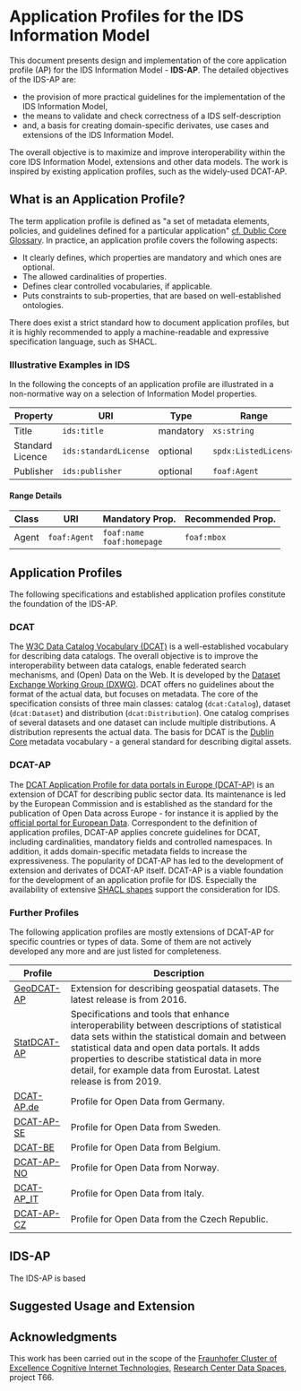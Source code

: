 # Application Profiles for the IDS Information Model

This document presents design and implementation of the core application profile (AP) for the IDS Information Model - **IDS-AP**. The detailed objectives of the IDS-AP are:

- the provision of more practical guidelines for the implementation of the IDS Information Model,
- the means to validate and check correctness of a IDS self-description
- and, a basis for creating domain-specific derivates, use cases and extensions of the IDS Information Model.

The overall objective is to maximize and improve interoperability within the core IDS Information Model, extensions and other data models. The work is inspired by existing application profiles, such as the widely-used DCAT-AP.


## What is an Application Profile?
The term application profile is defined as "a set of metadata elements, policies, and guidelines defined for a particular application" [cf. Dublic Core Glossary](https://www.dublincore.org/specifications/dublin-core/usageguide/2001-04-12/glossary/). In practice, an application profile covers the following aspects: 

- It clearly defines, which properties are mandatory and which ones are optional.
- The allowed cardinalities of properties.
- Defines clear controlled vocabularies, if applicable. 
- Puts constraints to sub-properties, that are based on well-established ontologies. 

There does exist a strict standard how to document application profiles, but it is highly recommended to apply a machine-readable and expressive specification language, such as SHACL.

### Illustrative Examples in IDS

In the following the concepts of an application profile are illustrated in a non-normative way on a selection of Information Model properties. 


| Property | URI | Type | Range | Card. | Vocabulary |
| --- | --- | --- | --- | --- | --- |
| Title | `ids:title` | mandatory |`xs:string`|1..n| - |
| Standard Licence | `ids:standardLicense` | optional |`spdx:ListedLicense`|0..1| [SPDX License List](https://github.com/spdx/license-list-data/tree/master/rdfturtle) |
| Publisher | `ids:publisher` | optional | `foaf:Agent` |0..n| - |


#### Range Details

| Class | URI | Mandatory Prop. | Recommended Prop. | 
| --- | --- | --- | --- |
| Agent | `foaf:Agent` | `foaf:name` <br /> `foaf:homepage` | `foaf:mbox` |


## Application Profiles

The following specifications and established application profiles constitute the foundation of the IDS-AP. 

### DCAT

The [W3C Data Catalog Vocabulary (DCAT)](https://www.w3.org/TR/vocab-dcat-2/) is a well-established vocabulary for describing data catalogs. The overall objective is to improve the interoperability between data catalogs, enable federated search mechanisms, and (Open) Data on the Web. It is developed by the [Dataset Exchange Working Group (DXWG)](https://www.w3.org/2017/dxwg/wiki/Main_Page). DCAT offers no guidelines about the format of the actual data, but focuses on metadata. The core of the specification consists of three main classes: catalog (`dcat:Catalog`), dataset (`dcat:Dataset`) and distribution (`dcat:Distribution`). One catalog comprises of several datasets and one dataset can include multiple distributions. A distribution represents the actual data. The basis for DCAT is the [Dublin Core](https://www.dublincore.org/specifications/dublin-core/) metadata vocabulary - a general standard for describing digital assets.

### DCAT-AP

The [DCAT Application Profile for data portals in Europe (DCAT-AP)](https://joinup.ec.europa.eu/collection/semantic-interoperability-community-semic/solution/dcat-application-profile-data-portals-europe) is an extension of
DCAT for describing public sector data. Its maintenance is led by the European Commission and is established as the standard for the publication of Open Data across Europe - for instance it is applied by the [official portal for European Data](https://data.europa.eu). Correspondent to the definition of application profiles, DCAT-AP applies concrete guidelines for DCAT, including cardinalities, mandatory fields and controlled namespaces. In addition, it adds domain-specific metadata fields to increase the expressiveness. The popularity of DCAT-AP has led to the development of extension and derivates of DCAT-AP itself. DCAT-AP is a viable foundation for the development of an application profile for IDS. Especially the availability of extensive [SHACL shapes](https://joinup.ec.europa.eu/collection/semantic-interoperability-community-semic/solution/dcat-application-profile-data-portals-europe/release/210) support the consideration for IDS. 


### Further Profiles

The following application profiles are mostly extensions of DCAT-AP for specific countries or types of data. Some of them are not actively developed any more and are just listed for completeness.


| Profile | Description |
| --- | --- | 
| [GeoDCAT-AP](https://joinup.ec.europa.eu/collection/semantic-interoperability-community-semic/solution/geodcat-application-profile-data-portals-europe) | Extension for describing geospatial datasets. The latest release is from 2016.  | 
| [StatDCAT-AP](https://joinup.ec.europa.eu/collection/semantic-interoperability-community-semic/solution/statdcat-application-profile-data-portals-europe) | Specifications and tools that enhance interoperability between descriptions of statistical data sets within the statistical domain and between statistical data and open data portals. It adds properties to describe statistical data in more detail, for example data from Eurostat. Latest release is from 2019. | 
| [DCAT-AP.de](https://www.dcat-ap.de) | Profile for Open Data from Germany. | 
| [DCAT-AP-SE](https://docs.dataportal.se/dcat/en/) | Profile for Open Data from Sweden. | 
| [DCAT-BE](http://dcat.be/) | Profile for Open Data from Belgium. | 
| [DCAT-AP-NO](https://data.norge.no/specification/dcat-ap-no/) | Profile for Open Data from Norway. | 
| [DCAT-AP_IT](https://www.dati.gov.it/content/dcat-ap-it-v10-profilo-italiano-dcat-ap-0) | Profile for Open Data from Italy. | 
| [DCAT-AP-CZ](https://ofn.gov.cz/rozhran%C3%AD-katalog%C5%AF-otev%C5%99en%C3%BDch-dat/2021-01-11/) | Profile for Open Data from the Czech Republic. | 


## IDS-AP

The IDS-AP is based 

## Suggested Usage and Extension


## Acknowledgments

This work has been carried out in the scope of the [Fraunhofer Cluster of Excellence Cognitive Internet Technologies](https://www.cit.fraunhofer.de/), [Research Center Data Spaces](https://www.dataspaces.fraunhofer.de/), project T66.
